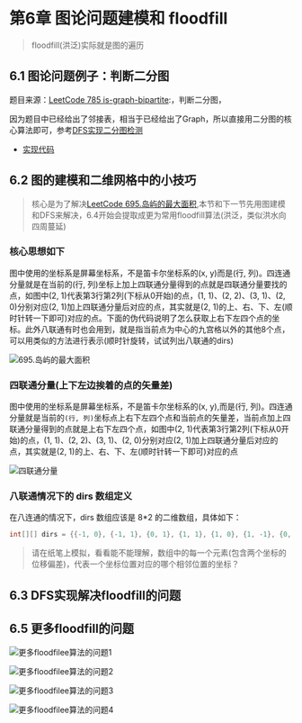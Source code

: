 # 第6章 图论问题建模和 floodfill

> floodfill(洪泛)实际就是图的遍历

## 6.1 图论问题例子：判断二分图


题目来源：[LeetCode 785 is-graph-bipartite](https://leetcode-cn.com/problems/is-graph-bipartite):，判断二分图，

因为题目中已经给出了邻接表，相当于已经给出了Graph，所以直接用二分图的核心算法即可，参考[DFS实现二分图检测](src/main/java/Chapter04DFSInAction/Section10BiPartitionDetect/GraphDFSBiPartitionDetect.java)

+ [实现代码](src/main/java/Chapter06GraphModellingAndFloodfill/Section1LeetCodeBiPartite/Solution.java)


## 6.2 图的建模和二维网格中的小技巧

> 核心是为了解决[LeetCode 695.岛屿的最大面积](https://leetcode-cn.com/problems/max-area-of-island),本节和下一节先用图建模和DFS来解决，6.4开始会提取成更为常用floodfill算法(洪泛，类似洪水向四周蔓延)

### 核心思想如下

图中使用的坐标系是屏幕坐标系，不是笛卡尔坐标系的(x, y)而是(行, 列)。四连通分量就是在当前的(行, 列)坐标上加上四联通分量得到的点就是四联通分量要找的点，如图中(2, 1)代表第3行第2列(下标从0开始)的点，(1, 1)、(2, 2)、(3, 1)、(2, 0)分别对应(2, 1)加上四联通分量后对应的点，其实就是(2, 1)的上、右、下、左(顺时针转一下即可)对应的点。下面的伪代码说明了怎么获取上右下左四个点的坐标。此外八联通有时也会用到，就是指当前点为中心的九宫格以外的其他8个点，可以用类似的方法进行表示(顺时针旋转，试试列出八联通的dirs)

![695.岛屿的最大面积](https://img1.sycdn.imooc.com/szimg/5d4e73b50001312b17281080.jpg)

### 四联通分量(上下左边挨着的点的矢量差)

图中使用的坐标系是屏幕坐标系，不是笛卡尔坐标系的(x, y),而是(行, 列)。四连通分量就是当前的`(行, 列)`坐标点上右下左四个点和当前点的矢量差，当前点加上四联通分量得到的点就是上右下左四个点，如图中(2, 1)代表第3行第2列(下标从0开始)的点，(1, 1)、(2, 2)、(3, 1)、(2, 0)分别对应(2, 1)加上四联通分量后对应的点，其实就是(2, 1)的上、右、下、左(顺时针转一下即可)对应的点

![四联通分量](https://img1.sycdn.imooc.com/szimg/5d4e90770001fc0e17281080.jpg)

### 八联通情况下的 dirs 数组定义 

在八连通的情况下，dirs 数组应该是 8*2 的二维数组，具体如下： 

```java
int[][] dirs = {{-1, 0}, {-1, 1}, {0, 1}, {1, 1}, {1, 0}, {1, -1}, {0, -1}, {-1, -1}};
``` 

> 请在纸笔上模拟，看看能不能理解，数组中的每一个元素(包含两个坐标的位移偏差)，代表一个坐标位置对应的哪个相邻位置的坐标？

## 6.3 DFS实现解决floodfill的问题

## 6.5 更多floodfill的问题

![更多floodfilee算法的问题1](https://img.mukewang.com/szimg/5d4e7d70000167ef17281080.jpg)

![更多floodfilee算法的问题2](https://img.mukewang.com/szimg/5d4e7d8f0001de2b17281080.jpg)

![更多floodfilee算法的问题3](https://img.mukewang.com/szimg/5d4e7dd10001ae4617281080.jpg)

![更多floodfilee算法的问题4](https://img.mukewang.com/szimg/5d4e7de70001149f17281080.jpg)
